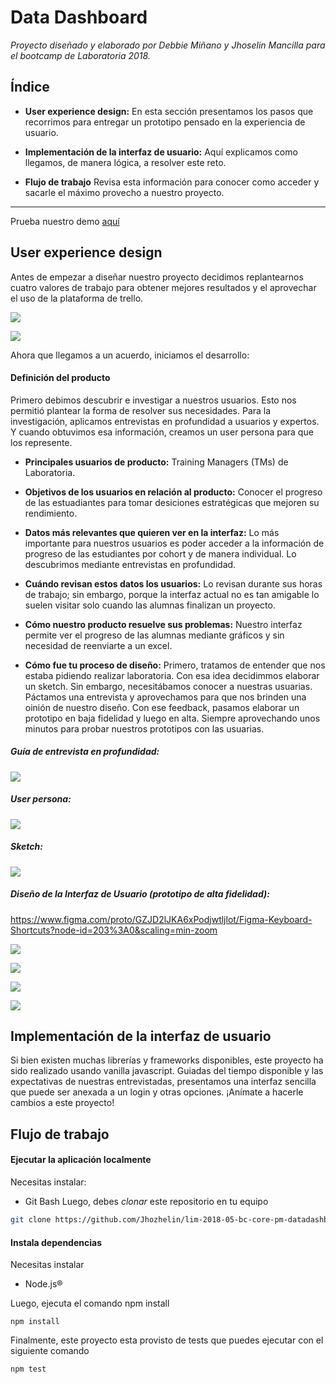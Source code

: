 # Data Dashboard
_Proyecto diseñado y elaborado por Debbie Miñano y Jhoselin Mancilla para el  bootcamp de Laboratoria 2018._

## Índice

* **User experience design:** En esta sección presentamos los pasos que recorrimos para  entregar un prototipo pensado en la experiencia de usuario.

* **Implementación de la interfaz de usuario:** Aquí explicamos como llegamos, de manera lógica, a resolver este reto.

* **Flujo de trabajo** Revisa esta información para conocer como acceder y sacarle el máximo provecho a nuestro proyecto.

***
Prueba nuestro demo [aquí](https://debbievejarano.github.io/lim-2018-05-bc-core-pm-datadashboard/src/)

## User experience design

Antes de empezar a diseñar nuestro proyecto decidimos replantearnos cuatro valores de trabajo para obtener mejores resultados y el aprovechar el uso de la plataforma de trello.

![](https://fotos.subefotos.com/e346256a8614733b66a66d58759b5018o.jpg)

![](https://fotos.subefotos.com/48960344735d76929e9256d2f1827664o.png)

Ahora que llegamos a un acuerdo, iniciamos el desarrollo:

#### **Definición del producto**

Primero debimos descubrir e investigar a nuestros usuarios. Esto nos permitió plantear la forma de resolver sus necesidades. Para la investigación, aplicamos entrevistas en profundidad a usuarios y expertos. Y cuando obtuvimos esa información, creamos un user persona para que los represente.

- **Principales usuarios de producto:** Training Managers (TMs) de Laboratoria.

- **Objetivos de los usuarios en relación al producto:** Conocer el progreso de las estuadiantes para tomar desiciones estratégicas que mejoren su rendimiento.  

- **Datos más relevantes que quieren ver en la interfaz:** Lo más importante para nuestros usuarios es poder acceder a la información de progreso de las estudiantes por cohort y de manera individual. Lo descubrimos mediante entrevistas en profundidad.

- **Cuándo revisan estos datos los usuarios:** Lo revisan durante sus horas de trabajo; sin embargo, porque la interfaz actual no es tan amigable lo suelen visitar solo cuando las alumnas finalizan un proyecto.

- **Cómo nuestro producto resuelve sus problemas:** Nuestro interfaz permite ver el progreso de las alumnas mediante gráficos y sin necesidad de reenviarte a un excel.

- **Cómo fue tu proceso de diseño:** Primero, tratamos de entender que nos estaba pidiendo realizar laboratoria. Con esa idea decidimmos elaborar un sketch. Sin embargo, necesitábamos conocer a nuestras usuarias. Páctamos una entrevista y aprovechamos para que nos brinden una oinión de nuestro diseño. Con ese feedback, pasamos elaborar un prototipo en baja fidelidad y luego en alta. Siempre aprovechando unos minutos para probar nuestros prototipos con las usuarias.


##### *Guía de entrevista en profundidad:*
![](https://fotos.subefotos.com/5f24f9222e513f2414e442b7b04ea5f5o.jpg)


##### *User persona:*
![](https://fotos.subefotos.com/e2dfdaf8e9850d4ac6c94d9d43472545o.jpg)


##### *Sketch:*
![](https://fotos.subefotos.com/18627f3a20293e5c5586327118217c5fo.jpg)


##### *Diseño de la Interfaz de Usuario (prototipo de alta fidelidad):*

https://www.figma.com/proto/GZJD2lJKA6xPodjwtljlot/Figma-Keyboard-Shortcuts?node-id=203%3A0&scaling=min-zoom

![](https://fotos.subefotos.com/43411813ddcb863545e831e9ec35f0e7o.jpg)

![](https://fotos.subefotos.com/7761ba8d9b96bd4ebd4c2420701e0f4ao.jpg)

![](https://fotos.subefotos.com/f43dda22d3b765d29d4ddc1d32a90e6ao.jpg)

![](https://fotos.subefotos.com/3a23f626c557d37b473b93e5ffe7e60co.jpg)


## Implementación de la interfaz de usuario
Si bien existen muchas librerías y frameworks disponibles, este proyecto ha sido realizado usando vanilla javascript. Guiadas del tiempo disponible y las expectativas de nuestras entrevistadas, presentamos una interfaz sencilla que puede ser anexada a un login y otras opciones. ¡Anímate a hacerle cambios a este proyecto!

## Flujo de trabajo

#### Ejecutar la aplicación localmente
Necesitas instalar:
* Git Bash
Luego, debes *clonar* este repositorio en tu equipo
```bash
git clone https://github.com/Jhozhelin/lim-2018-05-bc-core-pm-datadashboard.git
```

#### Instala dependencias
Necesitas instalar
* Node.js®

Luego, ejecuta el comando npm install
```
npm install
```

Finalmente, este proyecto esta provisto de tests que puedes ejecutar con el siguiente comando
```
npm test
```
